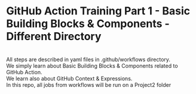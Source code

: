 # GitHub Action Training Part 1 - Basic Building Blocks & Components - Different Directory
<br>All steps are described in yaml files in .github/workflows directory.
<br>We simply learn about Basic Building Blocks & Components related to GitHub Action.
<br>We learn also about GitHub Context & Expressions.
<br> In this repo, all jobs from workflows will be run on a Project2 folder